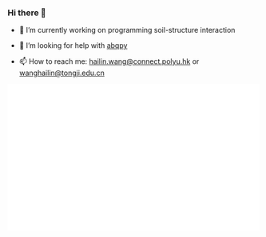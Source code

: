 ### Hi there 👋

- 🔭 I’m currently working on programming soil-structure interaction
<!-- - 🌱 I’m currently learning ... -->
<!-- - 👯 I’m looking to collaborate on ... -->
- 🤔 I’m looking for help with [abqpy](https://github.com/haiiliin/abqpy)
<!-- - 💬 Ask me about Python, Abaqus ... -->
- 📫 How to reach me: hailin.wang@connect.polyu.hk or wanghailin@tongji.edu.cn
<!-- - 😄 Pronouns: ...
- ⚡ Fun fact: ... -->

![](https://raw.githubusercontent.com/haiiliin/github-stats/master/generated/overview.svg#gh-light-mode-only)
